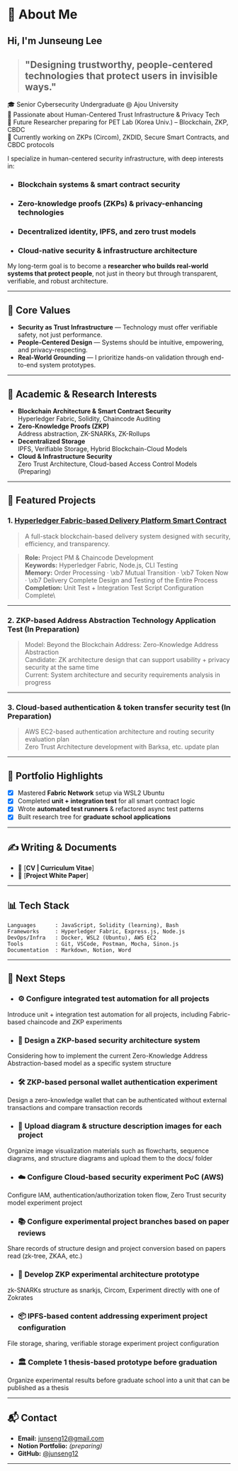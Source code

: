 # 🌝 About Me

## Hi, I'm Junseung Lee 

> ## "Designing trustworthy, people-centered technologies that protect users in invisible ways."

🎓 Senior Cybersecurity Undergraduate @ Ajou University  
🔐 Passionate about Human-Centered Trust Infrastructure & Privacy Tech  
🚀 Future Researcher preparing for PET Lab (Korea Univ.) – Blockchain, ZKP, CBDC  
🌱 Currently working on ZKPs (Circom), ZKDID, Secure Smart Contracts, and CBDC protocols

I specialize in human-centered security infrastructure, with deep interests in:

- ### **Blockchain systems & smart contract security**
- ### **Zero-knowledge proofs (ZKPs) & privacy-enhancing technologies**
- ### **Decentralized identity, IPFS, and zero trust models**
- ### **Cloud-native security & infrastructure architecture**


My long-term goal is to become a **researcher who builds real-world systems that protect people**, not just in theory but through transparent, verifiable, and robust architecture.

---

## 📌 Core Values

- **Security as Trust Infrastructure** — Technology must offer verifiable safety, not just performance.
- **People-Centered Design** — Systems should be intuitive, empowering, and privacy-respecting.
- **Real-World Grounding** — I prioritize hands-on validation through end-to-end system prototypes.

---

## 🔬 Academic & Research Interests

- **Blockchain Architecture & Smart Contract Security**\
  Hyperledger Fabric, Solidity, Chaincode Auditing
- **Zero-Knowledge Proofs (ZKP)**\
  Address abstraction, ZK-SNARKs, ZK-Rollups
- **Decentralized Storage**\
  IPFS, Verifiable Storage, Hybrid Blockchain-Cloud Models
- **Cloud & Infrastructure Security**\
  Zero Trust Architecture, Cloud-based Access Control Models (Preparing)

---

## 📂 Featured Projects

### 1. [**Hyperledger Fabric-based Delivery Platform Smart Contract**](https://github.com/junseng12/Hyperledger-Fabric-based-delivery-platform-smart-contract)

> A full-stack blockchain-based delivery system designed with security, efficiency, and transparency.

> **Role:** Project PM & Chaincode Development\
> **Keywords:** Hyperledger Fabric, Node.js, CLI Testing\
> **Memory:** Order Processing · \xb7 Mutual Transition · \xb7 Token Now · \xb7 Delivery Complete Design and Testing of the Entire Process\
> **Completion:** Unit Test + Integration Test Script Configuration Complete\

---

### 2. **ZKP-based Address Abstraction Technology Application Test (In Preparation)**

> Model: Beyond the Blockchain Address: Zero-Knowledge Address Abstraction\
> Candidate: ZK architecture design that can support usability + privacy security at the same time\
> Current: System architecture and security requirements analysis in progress

---

### 3. **Cloud-based authentication & token transfer security test (In Preparation)**

> AWS EC2-based authentication architecture and routing security evaluation plan\
> Zero Trust Architecture development with Barksa, etc. update plan


---

## 📌 Portfolio Highlights

- [x] Mastered **Fabric Network** setup via WSL2 Ubuntu
- [x] Completed **unit + integration test** for all smart contract logic
- [x] Wrote **automated test runners** & refactored async test patterns
- [x] Built research tree for **graduate school applications**

---

## ✍️ Writing & Documents

- 📄 [**CV | Curriculum Vitae**]
- 📘 [**Project White Paper**]
---

## 📊 Tech Stack

```text
Languages      : JavaScript, Solidity (learning), Bash
Frameworks     : Hyperledger Fabric, Express.js, Node.js
DevOps/Infra   : Docker, WSL2 (Ubuntu), AWS EC2
Tools          : Git, VSCode, Postman, Mocha, Sinon.js
Documentation  : Markdown, Notion, Word
```

---

## 🚀 Next Steps

- ### ⚙️ Configure integrated test automation for all projects

Introduce unit + integration test automation for all projects, including Fabric-based chaincode and ZKP experiments

- ### 🔐 Design a ZKP-based security architecture system

Considering how to implement the current Zero-Knowledge Address Abstraction-based model as a specific system structure

- ### 🛠️ ZKP-based personal wallet authentication experiment

Design a zero-knowledge wallet that can be authenticated without external transactions and compare transaction records

- ### 📘 Upload diagram & structure description images for each project

Organize image visualization materials such as flowcharts, sequence diagrams, and structure diagrams and upload them to the docs/ folder

- ### ☁️ Configure Cloud-based security experiment PoC (AWS)

Configure IAM, authentication/authorization token flow, Zero Trust security model experiment project

- ### 📚 Configure experimental project branches based on paper reviews

Share records of structure design and project conversion based on papers read (zk-tree, ZKAA, etc.)

- ### 🧠 Develop ZKP experimental architecture prototype

zk-SNARKs structure as snarkjs, Circom, Experiment directly with one of Zokrates

- ### 📦 IPFS-based content addressing experiment project configuration

File storage, sharing, verifiable storage experiment project configuration

- ### 🏛️ Complete 1 thesis-based prototype before graduation

Organize experimental results before graduate school into a unit that can be published as a thesis

---

## 📬 Contact

- **Email:** junseng12@gmail.com
- **Notion Portfolio:** *(preparing)*
- **GitHub:** [@junseng12](https://github.com/junseng12)

---
